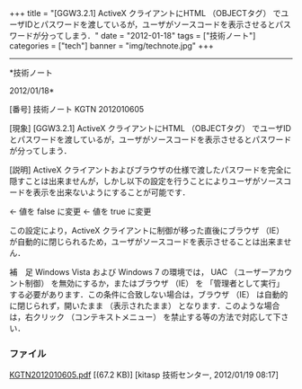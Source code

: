 ﻿+++
title = "[GGW3.2.1] ActiveX クライアントにHTML （OBJECTタグ） でユーザIDとパスワードを渡しているが，ユーザがソースコードを表示させるとパスワードが分ってしまう．"
date = "2012-01-18"
tags = ["技術ノート"]
categories = ["tech"]
banner = "img/technote.jpg"
+++

-----------------------------------------------------------------------------------------------------------------------------

*技術ノート

2012/01/18*


[番号]
技術ノート KGTN 2012010605

[現象]
[GGW3.2.1] ActiveX クライアントにHTML （OBJECTタグ）
でユーザIDとパスワードを渡しているが，ユーザがソースコードを表示させるとパスワードが分ってしまう．

[説明]
ActiveX
クライアントおよびブラウザの仕様で渡したパスワードを完全に隠すことは出来ませんが，しかし以下の設定を行うことによりユーザがソースコードを表示を出来ないようにすることが可能です．

<OBJECT ID="Control1" WIDTH=0 HEIGHT=0
CLASSID="CLSID:76850F2A-FCAA-454F-82D3-BD46CB186EF5"
CODEBASE="ggw-activex.cab#Version=3,2,1,4510" >
<PARAM NAME="user" VALUE="">
<PARAM NAME="password" VALUE="">
<PARAM NAME="host" VALUE="">
<PARAM NAME="application" VALUE="">
<PARAM NAME="args" VALUE="">
<PARAM NAME="isembeddedwin" VALUE="false">
<PARAM NAME="compression" VALUE="true">
<PARAM NAME="hostport" VALUE="">
<PARAM NAME="inbrowserprocess" VALUE="true"> ← 値を false に変更
<PARAM NAME="autoclosebrowser" VALUE="false"> ← 値を true に変更
<PARAM NAME="autoconfigprinters" VALUE="default">
</OBJECT>

この設定により，ActiveX クライアントに制御が移った直後にブラウザ （IE）
が自動的に閉じられるため，ユーザがソースコードを表示させることは出来ません．

補　足
Windows Vista および Windows 7 の環境では， UAC
（ユーザーアカウント制御） を無効にするか，またはブラウザ （IE） を
「管理者として実行」
する必要があります．この条件に合致しない場合は，ブラウザ （IE）
は自動的に閉じられず，開いたまま （表示されたまま）
となります．このような場合は，右クリック （コンテキストメニュー）
を禁止する等の方法で対応して下さい．


### ファイル

 
 


[KGTN2012010605.pdf](http://techreport.kitasp.net/attachments/download/789/KGTN2012010605.pdf)
 [(67.2 KB)] [kitasp 技術センター, 2012/01/19
08:17]


 


 

